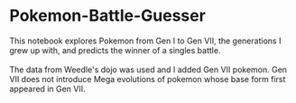 # Pokemon-Battle-Guesser
This notebook explores Pokemon from Gen I to Gen VII, the generations I grew up with, and predicts the winner of a singles battle. <br> <br> The data from Weedle's dojo was used and I added Gen VII pokemon. Gen VII does not introduce Mega evolutions of pokemon whose base form first appeared in Gen VII. 

